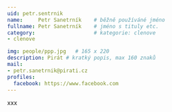 ```yaml
---
uid: petr.sentrnik
name:     Petr Sanetrník  	# běžně používáné jméno
fullname: Petr Sanetrník  	# jméno s tituly etc.
category:                   # kategorie: clenove
- clenove

img: people/ppp.jpg   # 165 x 220
description: Pirát # kratký popis, max 160 znaků
mail:
- petr.sanetrnik@pirati.cz
profiles:
  facebook: https://www.facebook.com
---
```


xxx

